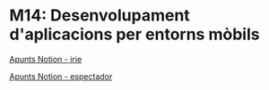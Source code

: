 # M14: Desenvolupament d'aplicacions per entorns mòbils

[Apunts Notion - irie](https://www.notion.so/M14-Desenvolupament-d-aplicacions-per-entorns-m-bils-2706fdc2e9af80e9a11af0ec73b4c74e)

[Apunts Notion - espectador](https://www.notion.so/M14-Desenvolupament-d-aplicacions-per-entorns-m-bils-2706fdc2e9af80e9a11af0ec73b4c74e)